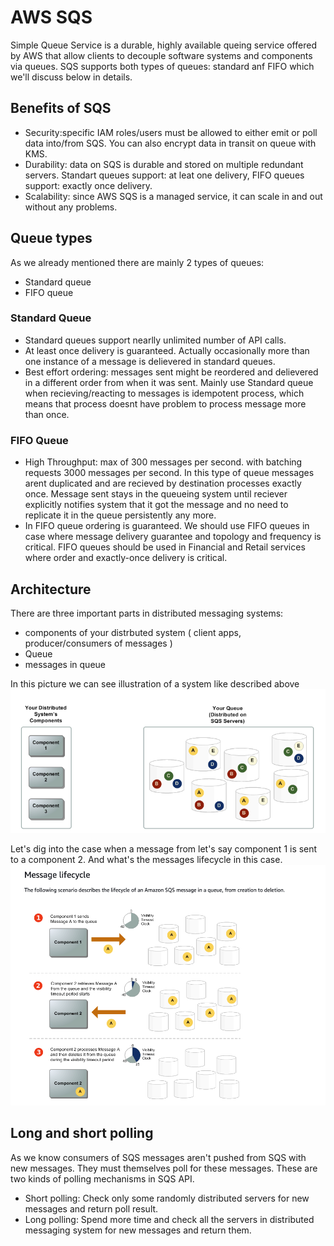 # AWS SQS
Simple Queue Service is a durable, highly available queing service offered by AWS that allow clients to decouple software systems and components via queues.
SQS supports both types of queues: standard anf FIFO which we'll discuss below in details.

## Benefits of SQS
- Security:specific IAM roles/users must be allowed to either emit or poll data into/from SQS. You can also encrypt data in transit on queue with KMS.
- Durability: data on SQS is durable and stored on multiple redundant servers. Standart queues support: at leat one delivery, FIFO queues support: exactly once delivery.
- Scalability: since AWS SQS is a managed service, it can scale in and out without any problems.

## Queue types
As we already mentioned there are mainly 2 types of queues:
- Standard queue
- FIFO queue

### Standard Queue
- Standard queues support nearlly unlimited number of API calls.
- At least once delivery is guaranteed. Actually occasionally more than one instance of a message is delievered in standard queues.
- Best effort ordering: messages sent might be reordered and delievered in a different order from when it was sent.
Mainly use Standard queue when recieving/reacting to messages is idempotent process, which means that process doesnt have problem to process message more than once.

### FIFO Queue
- High Throughput: max of 300 messages per second. with batching requests 3000 messages per second. In this type of queue messages arent duplicated and are recieved by destination processes
exactly once. Message sent stays in the queueing system until reciever explicitly notifies system that it got the message and no need to replicate it in the queue persistently any more.
- In FIFO queue ordering is guaranteed.
We should use FIFO queues in case where message delivery guarantee and topology and frequency is critical.
FIFO queues should be used in Financial and Retail services where order and exactly-once delivery is critical.

## Architecture
There are three important parts in distributed messaging systems:
- components of your distrbuted system ( client apps, producer/consumers of messages )
- Queue
- messages in queue

In this picture we can see illustration of a system like described above
![./queue-1.png](./queue-1.png)

Let's dig into the case when a message from let's say component 1 is sent to a component 2. And what's the messages lifecycle in this case.
![/queue-2.png](./queue-2.png)

## Long and short polling
As we know consumers of SQS messages aren't pushed from SQS with new messages. They must themselves poll for these messages.
These are two kinds of polling mechanisms in SQS API.
- Short polling: Check only some randomly distributed servers for new messages and return poll result.
- Long polling: Spend more time and check all the servers in distributed messaging system for new messages and return them.

